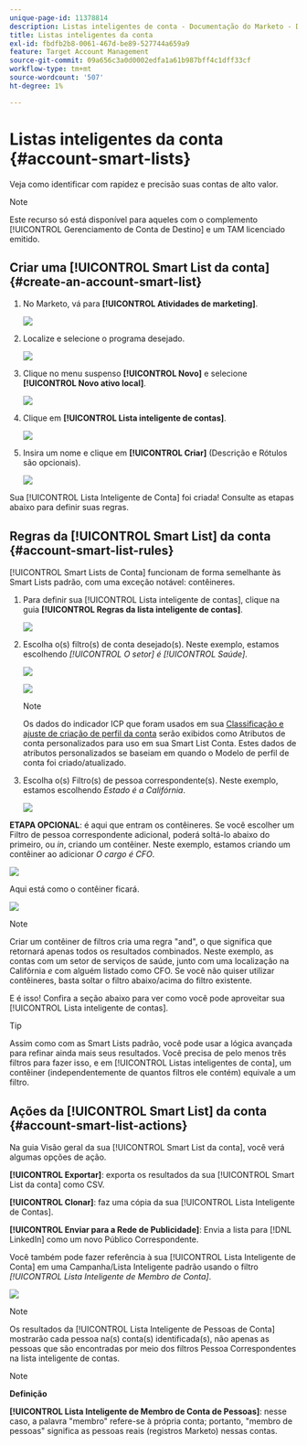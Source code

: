 ```yaml
---
unique-page-id: 11378814
description: Listas inteligentes de conta - Documentação do Marketo - Documentação do produto
title: Listas inteligentes da conta
exl-id: fbdfb2b8-0061-467d-be89-527744a659a9
feature: Target Account Management
source-git-commit: 09a656c3a0d0002edfa1a61b987bff4c1dff33cf
workflow-type: tm+mt
source-wordcount: '507'
ht-degree: 1%

---
```


# Listas inteligentes da conta {#account-smart-lists}

Veja como identificar com rapidez e precisão suas contas de alto valor.

>[!NOTE]
>
>Este recurso só está disponível para aqueles com o complemento [!UICONTROL Gerenciamento de Conta de Destino] e um TAM licenciado emitido.

## Criar uma [!UICONTROL Smart List da conta] {#create-an-account-smart-list}

1. No Marketo, vá para **[!UICONTROL Atividades de marketing]**.

   ![](assets/account-smart-lists-1.png)

1. Localize e selecione o programa desejado.

   ![](assets/account-smart-lists-2.png)

1. Clique no menu suspenso **[!UICONTROL Novo]** e selecione **[!UICONTROL Novo ativo local]**.

   ![](assets/account-smart-lists-3.png)

1. Clique em **[!UICONTROL Lista inteligente de contas]**.

   ![](assets/account-smart-lists-4.png)

1. Insira um nome e clique em **[!UICONTROL Criar]** (Descrição e Rótulos são opcionais).

   ![](assets/account-smart-lists-5.png)

Sua [!UICONTROL Lista Inteligente de Conta] foi criada! Consulte as etapas abaixo para definir suas regras.

## Regras da [!UICONTROL Smart List] da conta {#account-smart-list-rules}

[!UICONTROL Smart Lists de Conta] funcionam de forma semelhante às Smart Lists padrão, com uma exceção notável: contêineres.

1. Para definir sua [!UICONTROL Lista inteligente de contas], clique na guia **[!UICONTROL Regras da lista inteligente de contas]**.

   ![](assets/account-smart-lists-6.png)

1. Escolha o(s) filtro(s) de conta desejado(s). Neste exemplo, estamos escolhendo _[!UICONTROL O setor] é [!UICONTROL Saúde]_.

   ![](assets/account-smart-lists-7.png)

   ![](assets/account-smart-lists-8.png)

   >[!NOTE]
   >
   >Os dados do indicador ICP que foram usados em sua [Classificação e ajuste de criação de perfil da conta](/help/marketo/product-docs/target-account-management/account-profiling/account-profiling-ranking-and-tuning.md) serão exibidos como Atributos de conta personalizados para uso em sua Smart List Conta. Estes dados de atributos personalizados se baseiam em quando o Modelo de perfil de conta foi criado/atualizado.

1. Escolha o(s) Filtro(s) de pessoa correspondente(s). Neste exemplo, estamos escolhendo _Estado é a Califórnia_.

   ![](assets/account-smart-lists-9.png)

**ETAPA OPCIONAL**: é aqui que entram os contêineres. Se você escolher um Filtro de pessoa correspondente adicional, poderá soltá-lo abaixo do primeiro, ou _in_, criando um contêiner. Neste exemplo, estamos criando um contêiner ao adicionar _O cargo é CFO_.

![](assets/account-smart-lists-10.png)

Aqui está como o contêiner ficará.

![](assets/account-smart-lists-11.png)

>[!NOTE]
>
>Criar um contêiner de filtros cria uma regra &quot;and&quot;, o que significa que retornará apenas todos os resultados combinados. Neste exemplo, as contas com um setor de serviços de saúde, junto com uma localização na Califórnia _e_ com alguém listado como CFO. Se você não quiser utilizar contêineres, basta soltar o filtro abaixo/acima do filtro existente.

E é isso! Confira a seção abaixo para ver como você pode aproveitar sua [!UICONTROL Lista inteligente de contas].

>[!TIP]
>
>Assim como com as Smart Lists padrão, você pode usar a lógica avançada para refinar ainda mais seus resultados. Você precisa de pelo menos três filtros para fazer isso, e em [!UICONTROL Listas inteligentes de conta], um contêiner (independentemente de quantos filtros ele contém) equivale a um filtro.

## Ações da [!UICONTROL Smart List] da conta {#account-smart-list-actions}

Na guia Visão geral da sua [!UICONTROL Smart List da conta], você verá algumas opções de ação.

**[!UICONTROL Exportar]**: exporta os resultados da sua [!UICONTROL Smart List da conta] como CSV.

**[!UICONTROL Clonar]**: faz uma cópia da sua [!UICONTROL Lista Inteligente de Contas].

**[!UICONTROL Enviar para a Rede de Publicidade]**: Envia a lista para [!DNL LinkedIn] como um novo Público Correspondente.

Você também pode fazer referência à sua [!UICONTROL Lista Inteligente de Conta] em uma Campanha/Lista Inteligente padrão usando o filtro _[!UICONTROL Lista Inteligente de Membro de Conta]_.

![](assets/account-smart-lists-12.png)

>[!NOTE]
>
>Os resultados da [!UICONTROL Lista Inteligente de Pessoas de Conta] mostrarão cada pessoa na(s) conta(s) identificada(s), não apenas as pessoas que são encontradas por meio dos filtros Pessoa Correspondentes na lista inteligente de contas.

>[!NOTE]
>
>**Definição**
>
>**[!UICONTROL Lista Inteligente de Membro de Conta de Pessoas]**: nesse caso, a palavra &quot;membro&quot; refere-se à própria conta; portanto, &quot;membro de pessoas&quot; significa as pessoas reais (registros Marketo) nessas contas.
